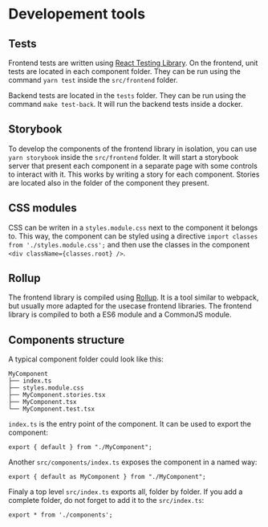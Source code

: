 # Developement tools

## Tests

Frontend tests are written using [React Testing Library](https://testing-library.com/docs/react-testing-library/intro/). On the frontend, unit tests are located in each component folder. They can be run using the command `yarn test` inside the `src/frontend` folder.

Backend tests are located in the `tests` folder. They can be run using the command `make test-back`. It will run the backend tests inside a docker. 

## Storybook

To develop the components of the frontend library in isolation, you can use `yarn storybook` inside the `src/frontend` folder. It will start a storybook server that present each component in a separate page with some controls to interact with it. This works by writing a story for each component. Stories are located also in the folder of the component they present. 

## CSS modules

CSS can be writen in a `styles.module.css` next to the component it belongs to. This way, the component can be styled using a directive `import classes from './styles.module.css';` and then use the classes in the component `<div className={classes.root} />`.

## Rollup

The frontend library is compiled using [Rollup](https://rollupjs.org/guide/en/index.html). It is a tool similar to webpack, but usually more adapted for the usecase frontend libraries. The frontend library is compiled to both a ES6 module and a CommonJS module.

## Components structure

A typical component folder could look like this:

```
MyComponent
├── index.ts
├── styles.module.css
├── MyComponent.stories.tsx
├── MyComponent.tsx
└── MyComponent.test.tsx
```

`index.ts` is the entry point of the component. It can be used to export the component:

```
export { default } from "./MyComponent";
```

Another `src/components/index.ts` exposes the component in a named way: 

```
export { default as MyComponent } from "./MyComponent";
```

Finaly a top level `src/index.ts` exports all, folder by folder. If you add a complete folder, do not forget to add it to the `src/index.ts`:

```
export * from './components';
```